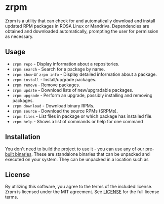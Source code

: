 # zrpm

Zrpm is a utility that can check for and automatically download and install updated RPM packages in ROSA Linux or Mandriva. Dependencies are obtained and downloaded automatically, prompting the user for permission as necessary.

## Usage

  * `zrpm repo` - Display information about a repositories.
  * `zrpm search` - Search for a package by name.
  * `zrpm show` or `zrpm info` - Display detailed information about a package.
  * `zrpm install` - Install/upgrade packages.
  * `zrpm remove` - Remove packages.
  * `zrpm update` - Download lists of new/upgradable packages.
  * `zrpm upgrade` - Perform an upgrade, possibly installing and removing packages.
  * `zrpm download` - Download binary RPMs.
  * `zrpm source` - Download the source RPMs (SRPMs).
  * `zrpm files` - List files in package or which package has installed file.
  * `zrpm help` - Shows a list of commands or help for one command

## Installation

You don't need to build the project to use it - you can use any of our [pre-built binaries](https://github.com/SokoloffA/zrpm/releases). These are standalone binaries that can be unpacked and executed on your system. They can be unpacked in a location such as

## License

By utilizing this software, you agree to the terms of the included license. Zrpm is licensed under the MIT agreement. See [LICENSE](https://raw.githubusercontent.com/SokoloffA/zrpm/master/LICENSE) for the full license terms.